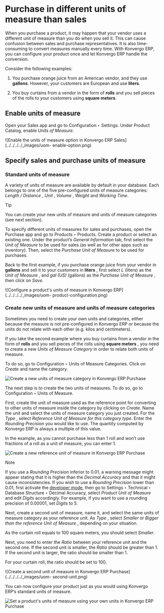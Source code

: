 # Purchase in different units of measure than sales

When you purchase a product, it may happen that your vendor uses a different
unit of measure than you do when you sell it. This can cause confusion between
sales and purchase representatives. It is also time-consuming to convert
measures manually every time. With Konvergo ERP, you can configure your product once
and let Konvergo ERP handle the conversion.

Consider the following examples:

  1. You purchase orange juice from an American vendor, and they use **gallons**. However, your customers are European and use **liters**.

  2. You buy curtains from a vendor in the form of **rolls** and you sell pieces of the rolls to your customers using **square meters**.

## Enable units of measure

Open your Sales app and go to Configuration ‣ Settings. Under Product Catalog,
enable _Units of Measure_.

![Enable the units of measure option in Konvergo ERP Sales](../../../../_images/uom-
enable-option.png)

## Specify sales and purchase units of measure

### Standard units of measure

A variety of units of measure are available by default in your database. Each
belongs to one of the five pre-configured units of measure categories: _Length
/ Distance_ , _Unit_ , _Volume_ , _Weight_ and _Working Time_.

<div class="alert alert-info">
<p class="alert-title">
Tip</p><p>You can create your new units of measure and units of measure categories (see next section).</p>
</div>

To specify different units of measures for sales and purchases, open the
Purchase app and go to Products ‣ Products. Create a product or select an
existing one. Under the product’s _General Information_ tab, first select the
_Unit of Measure_ to be used for sales (as well as for other apps such as
inventory). Then, select the _Purchase Unit of Measure_ to be used for
purchases.

Back to the first example, if you purchase orange juice from your vendor in
**gallons** and sell it to your customers in **liters** , first select _L_
(liters) as the _Unit of Measure_ , and _gal (US)_ (gallons) as the _Purchase
Unit of Measure_ , then click on _Save_.

![Configure a product's units of measure in Konvergo ERP](../../../../_images/uom-
product-configuration.png)

### Create new units of measure and units of measure categories

Sometimes you need to create your own units and categories, either because the
measure is not pre-configured in Konvergo ERP or because the units do not relate with
each other (e.g. kilos and centimeters).

If you take the second example where you buy curtains from a vendor in the
form of **rolls** and you sell pieces of the rolls using **square meters** ,
you need to create a new _Units of Measure Category_ in order to relate both
units of measure.

To do so, go to Configuration ‣ Units of Measure Categories. Click on _Create_
and name the category.

![Create a new units of measure category in Konvergo ERP
Purchase](../../../../_images/uom-new-category.png)

The next step is to create the two units of measures. To do so, go to
Configuration ‣ Units of Measure.

First, create the unit of measure used as the reference point for converting
to other units of measure inside the category by clicking on _Create_. Name
the unit and select the units of measure category you just created. For the
_Type_ , select _Reference Unit of Measure for this category type_. Enter the
_Rounding Precision_ you would like to use. The quantity computed by Konvergo ERP is
always a multiple of this value.

In the example, as you cannot purchase less than 1 roll and won’t use
fractions of a roll as a unit of measure, you can enter 1.

![Create a new reference unit of measure in Konvergo ERP
Purchase](../../../../_images/uom-new-reference-unit.png) <div class="alert alert-primary">
<p class="alert-title">
Note</p><p>If you use a <em>Rounding Precision</em> inferior to 0.01, a warning message might appear stating
that it is higher than the <em>Decimal Accuracy</em> and that it might cause inconsistencies. If you
wish to use a <em>Rounding Precision</em> lower than 0.01, first activate the <a href="../../../general/developer_mode#developer-mode"><span class="std std-ref">developer mode</span></a>, then go to Settings ‣ Technical ‣ Database Structure ‣
Decimal Accuracy, select <em>Product Unit of Measure</em> and edit <em>Digits</em> accordingly. For example,
if you want to use a rounding precision of 0.00001, set <em>Digits</em> to 5.</p>
</div>

Next, create a second unit of measure, name it, and select the same units of
measure category as your reference unit. As _Type_ , select _Smaller_ or
_Bigger than the reference Unit of Measure_ , depending on your situation.

As the curtain roll equals to 100 square meters, you should select _Smaller_.

Next, you need to enter the _Ratio_ between your reference unit and the second
one. If the second unit is smaller, the _Ratio_ should be greater than 1. If
the second unit is larger, the ratio should be smaller than 1.

For your curtain roll, the ratio should be set to 100.

![Create a second unit of measure in Konvergo ERP Purchase](../../../../_images/uom-
second-unit.png)

You can now configure your product just as you would using Konvergo ERP’s standard
units of measure.

![Set a product's units of measure using your own units in Konvergo ERP
Purchase](../../../../_images/uom-product-configuration-new-units.png)

